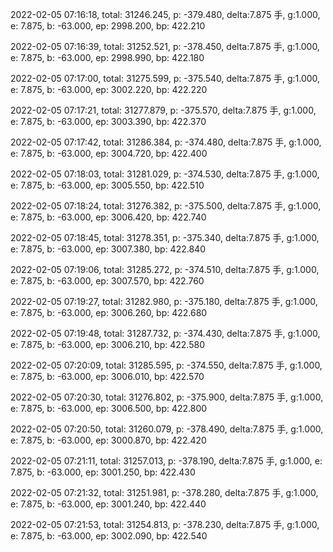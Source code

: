 2022-02-05 07:16:18, total: 31246.245, p: -379.480, delta:7.875 手, g:1.000, e: 7.875, b: -63.000, ep: 2998.200, bp: 422.210

2022-02-05 07:16:39, total: 31252.521, p: -378.450, delta:7.875 手, g:1.000, e: 7.875, b: -63.000, ep: 2998.990, bp: 422.180

2022-02-05 07:17:00, total: 31275.599, p: -375.540, delta:7.875 手, g:1.000, e: 7.875, b: -63.000, ep: 3002.220, bp: 422.220

2022-02-05 07:17:21, total: 31277.879, p: -375.570, delta:7.875 手, g:1.000, e: 7.875, b: -63.000, ep: 3003.390, bp: 422.370

2022-02-05 07:17:42, total: 31286.384, p: -374.480, delta:7.875 手, g:1.000, e: 7.875, b: -63.000, ep: 3004.720, bp: 422.400

2022-02-05 07:18:03, total: 31281.029, p: -374.530, delta:7.875 手, g:1.000, e: 7.875, b: -63.000, ep: 3005.550, bp: 422.510

2022-02-05 07:18:24, total: 31276.382, p: -375.500, delta:7.875 手, g:1.000, e: 7.875, b: -63.000, ep: 3006.420, bp: 422.740

2022-02-05 07:18:45, total: 31278.351, p: -375.340, delta:7.875 手, g:1.000, e: 7.875, b: -63.000, ep: 3007.380, bp: 422.840

2022-02-05 07:19:06, total: 31285.272, p: -374.510, delta:7.875 手, g:1.000, e: 7.875, b: -63.000, ep: 3007.570, bp: 422.760

2022-02-05 07:19:27, total: 31282.980, p: -375.180, delta:7.875 手, g:1.000, e: 7.875, b: -63.000, ep: 3006.260, bp: 422.680

2022-02-05 07:19:48, total: 31287.732, p: -374.430, delta:7.875 手, g:1.000, e: 7.875, b: -63.000, ep: 3006.210, bp: 422.580

2022-02-05 07:20:09, total: 31285.595, p: -374.550, delta:7.875 手, g:1.000, e: 7.875, b: -63.000, ep: 3006.010, bp: 422.570

2022-02-05 07:20:30, total: 31276.802, p: -375.900, delta:7.875 手, g:1.000, e: 7.875, b: -63.000, ep: 3006.500, bp: 422.800

2022-02-05 07:20:50, total: 31260.079, p: -378.490, delta:7.875 手, g:1.000, e: 7.875, b: -63.000, ep: 3000.870, bp: 422.420

2022-02-05 07:21:11, total: 31257.013, p: -378.190, delta:7.875 手, g:1.000, e: 7.875, b: -63.000, ep: 3001.250, bp: 422.430

2022-02-05 07:21:32, total: 31251.981, p: -378.280, delta:7.875 手, g:1.000, e: 7.875, b: -63.000, ep: 3001.240, bp: 422.440

2022-02-05 07:21:53, total: 31254.813, p: -378.230, delta:7.875 手, g:1.000, e: 7.875, b: -63.000, ep: 3002.090, bp: 422.540